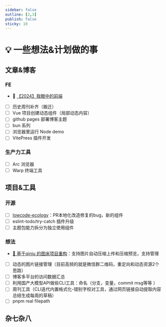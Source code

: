 ```yaml
---
sidebar: false
outline: [2,3]
publish: false
sticky: 10
---
```


# 💡 一些想法&计划做的事

## 文章&博客

### FE
* 🚧 [【2024】我眼中的前端](./../_configDoc/show/whyfe-2024.md)
* [ ] 历史周刊补齐（搬迁）
* [ ] Vue 项目创建动态组件（局部动态内容）
* [ ] github pages 部署博客主题
* [ ] bun 系列
* [ ] 浏览器里运行 Node demo
* [ ] VitePress 插件开发

### 生产力工具
* [ ] Arc 浏览器
* [ ] Warp 终端工具

## 项目&工具

### 开源
* [ ] [lowcode-ecology](https://github.com/ATQQ/lowcode-ecology)：PR本地化改造修复的bug，新的组件
* [ ] eslint-todo/try-catch 插件升级
* [ ] 主题包能力拆分为独立使用组件

### 想法
* [🚧 基于qiniu 的图床项目重构](https://github.com/ATQQ/image-bed-qiniu)：支持图片自动压缩上传和压缩预览，支持管理
* [ ] 动态的图片链接管理（目前高频的就是微信群二维码，重定向和动态资源2个思路）
* [ ] 博客多平台的访问数据汇总
* [ ] 利用国产大模型API做些CLI工具：命名（分支，变量，commit msg等等 ）
* [ ] 周刊工具（CLI迭代内置格式化-错别字校对工具，通过网页链接自动提取内容总结生成每周的草稿）
* [ ] pnpm real filepath

## 杂七杂八
